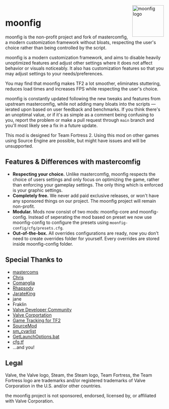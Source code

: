 <img align="right" alt="moonfig logo" width="100" src="https://user-images.githubusercontent.com/25527589/185532914-b3f88743-8877-4f1b-85cc-c62b4396758e.png">

# moonfig
moonfig is the non-profit project and fork of mastercomfig, a modern customization framework without bloats, respecting the user's choice rather than being controlled by the script.

moonfig is a modern customization framework, and aims to disable heavily unoptimized features and adjust other settings where it does not affect behavior or visuals noticeably. It also has customization features so that you may adjust settings to your needs/preferences.

You may find that moonfig makes TF2 a lot smoother, eliminates stuttering, reduces load times and increases FPS while respecting the user's choice.

moonfig is constantly updated following the new tweaks and features from upstream mastercomfig, while not adding many bloats into the scripts — ierated upon based on user feedback and benchmarks. If you think there's an unoptimal value, or if it's as simple as a comment being confusing to you, report the problem or make a pull request through `main` branch and you'll most likely see a fix in a future update.

This mod is designed for Team Fortress 2. Using this mod on other games using Source Engine are possible, but might have issues and will be unsupported.

## Features & Differences with mastercomfig
* **Respecting your choice.** Unlike mastercomfig, moonfig respects the choice of users settings and only focus on optimizing the game, rather than enforcing your gameplay settings. The only thing which is enforced is your graphic settings.
* **Completely free.** We never add paid exclusive releases, or won't have any sponsored things on our project. The moonfig project will remain non-profit.
* **Modular.** Mods now consist of two mods: moonfig-core and moonfig-config. Instead of seperating the mod based on preset we now use moonfig-config to configure the presets using `moonfig-config/cfg/presets.cfg`.
* **Out-of-the-box.** All overrides configurations are ready, now you don't need to create overrides folder for yourself. Every overrides are stored inside moonfig-config folder.

## Special Thanks to
* [mastercoms](https://github.com/mastercoms)
* [Chris](https://chrisdown.name/tf2/)
* [Comanglia](https://www.teamfortress.tv/25328/comanglias-config-fps-guide)
* [Rhapsody](https://rhapsodysl.github.io/perfconfig/)
* [JarateKing](https://github.com/JarateKing)
* jane
* Fraklin
* [Valve Developer Community](https://developer.valvesoftware.com/wiki/Main_Page)
* [Valve Corportation](https://www.valvesoftware.com/en/)
* [Game Tracking for TF2](https://github.com/SteamDatabase/GameTracking-TF2)
* [SourceMod](https://www.sourcemod.net/credits.php)
* [sm_cvarlist](https://forums.alliedmods.net/showthread.php?p=1298262)
* [GetLaunchOptions.bat](https://pastebin.com/bhQrywES)
* [cfg.tf](https://github.com/mkrl/cfgtf)
* ...and you!

## Legal
Valve, the Valve logo, Steam, the Steam logo, Team Fortress, the Team Fortress logo are trademarks and/or registered trademarks of Valve Corporation in the U.S. and/or other countries.

the moonfig project is not sponsored, endorsed, licensed by, or affiliated with Valve Corporation.
